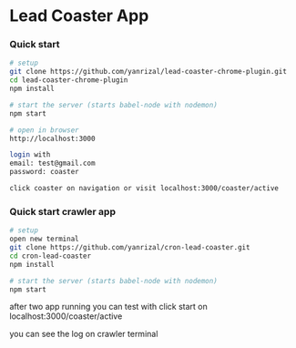 # Lead Coaster App

<!-- > An example for world app, showing how to build
a REST API server using express.js and ES6
and build for production -->

### Quick start

```bash
# setup
git clone https://github.com/yanrizal/lead-coaster-chrome-plugin.git 
cd lead-coaster-chrome-plugin
npm install  

# start the server (starts babel-node with nodemon)
npm start 

# open in browser
http://localhost:3000

login with 
email: test@gmail.com 
password: coaster

click coaster on navigation or visit localhost:3000/coaster/active

```

### Quick start crawler app

```bash
# setup
open new terminal
git clone https://github.com/yanrizal/cron-lead-coaster.git
cd cron-lead-coaster
npm install  

# start the server (starts babel-node with nodemon)
npm start 

```

after two app running you can test with click start on localhost:3000/coaster/active

you can see the log on crawler terminal